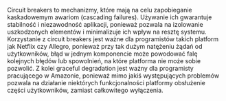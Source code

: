 Circuit breakers  to mechanizmy, które mają na celu zapobieganie kaskadowemym awariom (cascading failures). Używanie ich gwarantuje stabilność i niezawodność aplikacji, ponieważ pozwala na izolowanie uszkodzonych elementów i minimalizuje ich wpływ na resztę systemu. Korzystanie z circuit breakers jest ważne dla programistów takich platform jak Netflix czy Allegro, ponieważ przy tak dużym natężeniu żądań od użytkowników, błąd w jednym komponencie może powodować falę kolejnych błędów lub spowolnień, na które platforma nie może sobie pozwolić. Z kolei graceful degradation jest ważny dla programisty pracującego w Amazonie, ponieważ mimo jakiś występujących problemów pozwala na działanie niektórych funkcjonalności platformy obsłużenie części użytkowników, zamiast całkowitego wyłączenia.
